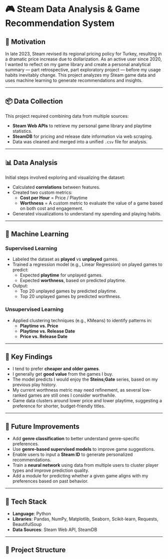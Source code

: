 # 🎮 Steam Data Analysis & Game Recommendation System

## 📌 Motivation

In late 2023, Steam revised its regional pricing policy for Turkey, resulting in a dramatic price increase due to dollarization. As an active user since 2020, I wanted to reflect on my game library and create a personal analytical summary — part retrospective, part exploratory project — before my usage habits inevitably change. This project analyzes my Steam game data and uses machine learning to generate recommendations and insights.

---

## 📦 Data Collection

This project required combining data from multiple sources:

- **Steam Web APIs** to retrieve my personal game library and playtime statistics.
- **SteamDB** for pricing and release date information via web scraping.
- Data was cleaned and merged into a unified `.csv` file for analysis.

---

## 📊 Data Analysis

Initial steps involved exploring and visualizing the dataset:

- Calculated **correlations** between features.
- Created two custom metrics:
  - **Cost per Hour** = Price / Playtime
  - **Worthness** = A custom metric to evaluate the value of a game based on both cost and engagement.
- Generated visualizations to understand my spending and playing habits.

---

## 🤖 Machine Learning

### Supervised Learning

- Labeled the dataset as **played** vs **unplayed** games.
- Trained a regression model (e.g., Linear Regression) on played games to predict:
  - Expected **playtime** for unplayed games.
  - Expected **worthness**, based on predicted playtime.
- Output:
  - Top 20 unplayed games by predicted playtime.
  - Top 20 unplayed games by predicted worthness.

### Unsupervised Learning

- Applied clustering techniques (e.g., KMeans) to identify patterns in:
  - **Playtime vs. Price**
  - **Playtime vs. Release Date**
  - **Price vs. Release Date**

---

## 📌 Key Findings

- I tend to prefer **cheaper and older games**.
- I generally get **good value** from the games I buy.
- The model predicts I would enjoy the **Steins;Gate** series, based on my previous play history.
- My current worthness metric may need refinement, as several low-ranked games are still ones I consider worthwhile.
- Game data clusters around lower price and lower playtime, suggesting a preference for shorter, budget-friendly titles.

---

## 🚀 Future Improvements

- Add **genre classification** to better understand genre-specific preferences.
- Use **genre-based supervised models** to improve game suggestions.
- Enable users to input a **Steam ID** to generate personalized recommendations.
- Train a **neural network** using data from multiple users to cluster player types and improve prediction quality.
- Add a module for predicting whether a given game aligns with my preferences based on past behavior.

---

## 🧰 Tech Stack

- **Language**: Python
- **Libraries**: Pandas, NumPy, Matplotlib, Seaborn, Scikit-learn, Requests, BeautifulSoup
- **Data Sources**: Steam Web API, SteamDB

---

## 📁 Project Structure

